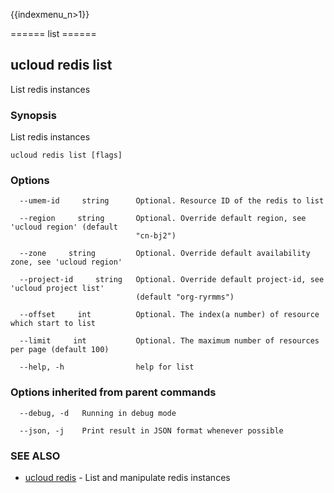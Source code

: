 {{indexmenu_n>1}}

====== list ======

## ucloud redis list

List redis instances

### Synopsis

List redis instances

```
ucloud redis list [flags]
```

### Options

```
  --umem-id     string      Optional. Resource ID of the redis to list 

  --region     string       Optional. Override default region, see 'ucloud region' (default
                            "cn-bj2") 

  --zone     string         Optional. Override default availability zone, see 'ucloud region' 

  --project-id     string   Optional. Override default project-id, see 'ucloud project list'
                            (default "org-ryrmms") 

  --offset     int          Optional. The index(a number) of resource which start to list 

  --limit     int           Optional. The maximum number of resources per page (default 100) 

  --help, -h                help for list 

```

### Options inherited from parent commands

```
  --debug, -d   Running in debug mode 

  --json, -j    Print result in JSON format whenever possible 

```

### SEE ALSO

* [ucloud redis](software/cli/cmd/ucloud/redis)	 - List and manipulate redis instances

